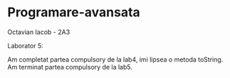 # Programare-avansata
 Octavian Iacob - 2A3

Laborator 5:

Am completat partea compulsory de la lab4, imi lipsea o metoda toString. <br/>
Am terminat partea compulsory de la lab5.
